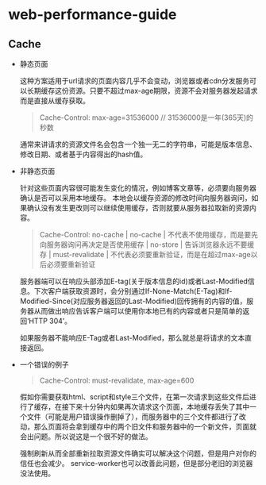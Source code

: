 # web-performance-guide

## Cache
+ 静态页面

    这种方案适用于url请求的页面内容几乎不会变动，浏览器或者cdn分发服务可以长期缓存这份资源。只要不超过max-age期限，资源不会对服务器发起请求而是直接从缓存获取。

    > Cache-Control: max-age=31536000 // 31536000是一年(365天)的秒数

    通常来讲请求的资源文件名会包含一个独一无二的字符串，可能是版本信息、修改日期、或者基于内容得出的hash值。

+ 非静态页面
  
    针对这些页面内容很可能发生变化的情况，例如博客文章等，必须要向服务器确认是否可以采用本地缓存。
    本地会以缓存资源的修改时间向服务器询问，如果确认没有发生更改则可以继续使用缓存，否则就要从服务器拉取新的资源内容。
    
    > Cache-Control: no-cache 
    | no-cache        | 不代表不使用缓存，而是要先向服务器询问再决定是否使用缓存
    | no-store        | 告诉浏览器永远不要缓存
    | must-revalidate | 不代表必须要重新验证，而是在超过max-age以后必须要重新验证

    服务器端可以在响应头部添加E-tag(关于版本信息的id)或者Last-Modified信息。下次客户端获取资源时，会分别通过If-None-Match(E-Tag)和If-Modified-Since(对应服务器返回的Last-Modified)回传拥有的内容的值，服务器从而做出响应告诉客户端可以使用你本地已有的内容或者只是简单的返回‘HTTP 304’。
    
    如果服务器不能响应E-Tag或者Last-Modified，那么就总是将请求的文本直接返回。

+ 一个错误的例子
    
    > Cache-Control: must-revalidate, max-age=600

    假如你需要获取html、script和style三个文件，在第一次请求到这些文件后进行了缓存，在接下来十分钟内如果再次请求这个页面，本地缓存丢失了其中一个文件（可能是用户错误操作删掉了），而服务器中的三个文件都进行了改动，那么页面将会拿到缓存中的两个旧文件和服务器中的一个新文件，页面就会出问题。所以说这是一个很不好的做法。
    
    强制刷新从而全部重新拉取资源文件确实可以解决这个问题，但是用户对你的信任也会减少。
    service-worker也可以改善此问题，但是部分老旧的浏览器没法使用。

